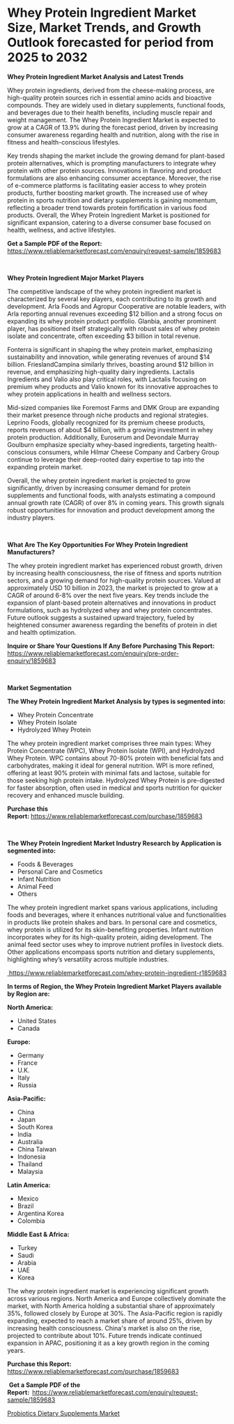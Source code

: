 <p><h1>Whey Protein Ingredient Market Size, Market Trends, and Growth Outlook forecasted for period from 2025 to 2032</h1></p><p><strong>Whey Protein Ingredient Market Analysis and Latest Trends</strong></p>
<p><p>Whey protein ingredients, derived from the cheese-making process, are high-quality protein sources rich in essential amino acids and bioactive compounds. They are widely used in dietary supplements, functional foods, and beverages due to their health benefits, including muscle repair and weight management. The Whey Protein Ingredient Market is expected to grow at a CAGR of 13.9% during the forecast period, driven by increasing consumer awareness regarding health and nutrition, along with the rise in fitness and health-conscious lifestyles.</p><p>Key trends shaping the market include the growing demand for plant-based protein alternatives, which is prompting manufacturers to integrate whey protein with other protein sources. Innovations in flavoring and product formulations are also enhancing consumer acceptance. Moreover, the rise of e-commerce platforms is facilitating easier access to whey protein products, further boosting market growth. The increased use of whey protein in sports nutrition and dietary supplements is gaining momentum, reflecting a broader trend towards protein fortification in various food products. Overall, the Whey Protein Ingredient Market is positioned for significant expansion, catering to a diverse consumer base focused on health, wellness, and active lifestyles.</p></p>
<p><strong>Get a Sample PDF of the Report:&nbsp;</strong> <a href="https://www.reliablemarketforecast.com/enquiry/request-sample/1859683?utm_campaign=2465&utm_medium=2&utm_source=Github&utm_content=ia&utm_term=14022025&utm_id=whey-protein-ingredient">https://www.reliablemarketforecast.com/enquiry/request-sample/1859683</a></p>
<p>&nbsp;</p>
<p><strong>Whey Protein Ingredient Major Market Players</strong></p>
<p><p>The competitive landscape of the whey protein ingredient market is characterized by several key players, each contributing to its growth and development. Arla Foods and Agropur Cooperative are notable leaders, with Arla reporting annual revenues exceeding $12 billion and a strong focus on expanding its whey protein product portfolio. Glanbia, another prominent player, has positioned itself strategically with robust sales of whey protein isolate and concentrate, often exceeding $3 billion in total revenue.</p><p>Fonterra is significant in shaping the whey protein market, emphasizing sustainability and innovation, while generating revenues of around $14 billion. FrieslandCampina similarly thrives, boasting around $12 billion in revenue, and emphasizing high-quality dairy ingredients. Lactalis Ingredients and Valio also play critical roles, with Lactalis focusing on premium whey products and Valio known for its innovative approaches to whey protein applications in health and wellness sectors.</p><p>Mid-sized companies like Foremost Farms and DMK Group are expanding their market presence through niche products and regional strategies. Leprino Foods, globally recognized for its premium cheese products, reports revenues of about $4 billion, with a growing investment in whey protein production. Additionally, Euroserum and Devondale Murray Goulburn emphasize specialty whey-based ingredients, targeting health-conscious consumers, while Hilmar Cheese Company and Carbery Group continue to leverage their deep-rooted dairy expertise to tap into the expanding protein market.</p><p>Overall, the whey protein ingredient market is projected to grow significantly, driven by increasing consumer demand for protein supplements and functional foods, with analysts estimating a compound annual growth rate (CAGR) of over 8% in coming years. This growth signals robust opportunities for innovation and product development among the industry players.</p></p>
<p>&nbsp;</p>
<p><strong>What Are The Key Opportunities For Whey Protein Ingredient Manufacturers?</strong></p>
<p><p>The whey protein ingredient market has experienced robust growth, driven by increasing health consciousness, the rise of fitness and sports nutrition sectors, and a growing demand for high-quality protein sources. Valued at approximately USD 10 billion in 2023, the market is projected to grow at a CAGR of around 6-8% over the next five years. Key trends include the expansion of plant-based protein alternatives and innovations in product formulations, such as hydrolyzed whey and whey protein concentrates. Future outlook suggests a sustained upward trajectory, fueled by heightened consumer awareness regarding the benefits of protein in diet and health optimization.</p></p>
<p><strong>Inquire or Share Your Questions If Any Before Purchasing This Report:</strong> <a href="https://www.reliablemarketforecast.com/enquiry/pre-order-enquiry/1859683?utm_campaign=2465&utm_medium=2&utm_source=Github&utm_content=ia&utm_term=14022025&utm_id=whey-protein-ingredient">https://www.reliablemarketforecast.com/enquiry/pre-order-enquiry/1859683</a></p>
<p>&nbsp;</p>
<p><strong>Market Segmentation</strong></p>
<p><strong>The Whey Protein Ingredient Market Analysis by types is segmented into:</strong></p>
<p><ul><li>Whey Protein Concentrate</li><li>Whey Protein Isolate</li><li>Hydrolyzed Whey Protein</li></ul></p>
<p><p>The whey protein ingredient market comprises three main types: Whey Protein Concentrate (WPC), Whey Protein Isolate (WPI), and Hydrolyzed Whey Protein. WPC contains about 70-80% protein with beneficial fats and carbohydrates, making it ideal for general nutrition. WPI is more refined, offering at least 90% protein with minimal fats and lactose, suitable for those seeking high protein intake. Hydrolyzed Whey Protein is pre-digested for faster absorption, often used in medical and sports nutrition for quicker recovery and enhanced muscle building.</p></p>
<p><strong>Purchase this Report:&nbsp;</strong><a href="https://www.reliablemarketforecast.com/purchase/1859683?utm_campaign=2465&utm_medium=2&utm_source=Github&utm_content=ia&utm_term=14022025&utm_id=whey-protein-ingredient">https://www.reliablemarketforecast.com/purchase/1859683</a></p>
<p>&nbsp;</p>
<p><strong>The Whey Protein Ingredient Market Industry Research by Application is segmented into:</strong></p>
<p><ul><li>Foods & Beverages</li><li>Personal Care and Cosmetics</li><li>Infant Nutrition</li><li>Animal Feed</li><li>Others</li></ul></p>
<p><p>The whey protein ingredient market spans various applications, including foods and beverages, where it enhances nutritional value and functionalities in products like protein shakes and bars. In personal care and cosmetics, whey protein is utilized for its skin-benefiting properties. Infant nutrition incorporates whey for its high-quality protein, aiding development. The animal feed sector uses whey to improve nutrient profiles in livestock diets. Other applications encompass sports nutrition and dietary supplements, highlighting whey’s versatility across multiple industries.</p></p>
<p><a href="https://www.reliablemarketforecast.com/whey-protein-ingredient-r1859683?utm_campaign=2465&utm_medium=2&utm_source=Github&utm_content=ia&utm_term=14022025&utm_id=whey-protein-ingredient">&nbsp;https://www.reliablemarketforecast.com/whey-protein-ingredient-r1859683</a></p>
<p><strong>In terms of Region, the Whey Protein Ingredient Market Players available by Region are:</strong></p>
<p>
    <p> <strong> North America: </strong>
        <ul>
            <li>United States</li>
            <li>Canada</li>
        </ul>
        </p> 
    <p> <strong> Europe: </strong>
        <ul>
            <li>Germany</li>
            <li>France</li>
            <li>U.K.</li>
            <li>Italy</li>
            <li>Russia</li>
        </ul>
        </p> 
    <p> <strong> Asia-Pacific: </strong>
        <ul>
            <li>China</li>
            <li>Japan</li>
            <li>South Korea</li>
            <li>India</li>
            <li>Australia</li>
            <li>China Taiwan</li>
            <li>Indonesia</li>
            <li>Thailand</li>
            <li>Malaysia</li>
        </ul>
        </p> 
    <p> <strong> Latin America: </strong>
        <ul>
            <li>Mexico</li>
            <li>Brazil</li>
            <li>Argentina Korea</li>
            <li>Colombia</li>
        </ul>
        </p> 
    <p> <strong> Middle East & Africa: </strong>
        <ul>
            <li>Turkey</li>
            <li>Saudi</li>
            <li>Arabia</li>
            <li>UAE</li>
            <li>Korea</li>
        </ul>
    </p>
    </p>
<p><p>The whey protein ingredient market is experiencing significant growth across various regions. North America and Europe collectively dominate the market, with North America holding a substantial share of approximately 35%, followed closely by Europe at 30%. The Asia-Pacific region is rapidly expanding, expected to reach a market share of around 25%, driven by increasing health consciousness. China's market is also on the rise, projected to contribute about 10%. Future trends indicate continued expansion in APAC, positioning it as a key growth region in the coming years.</p></p>
<p><strong>Purchase this Report: </strong><a href="https://www.reliablemarketforecast.com/purchase/1859683?utm_campaign=2465&utm_medium=2&utm_source=Github&utm_content=ia&utm_term=14022025&utm_id=whey-protein-ingredient">https://www.reliablemarketforecast.com/purchase/1859683</a></p>
<p>&nbsp;<strong>Get a Sample PDF of the Report:&nbsp;&nbsp;</strong><a href="https://www.reliablemarketforecast.com/enquiry/request-sample/1859683?utm_campaign=2465&utm_medium=2&utm_source=Github&utm_content=ia&utm_term=14022025&utm_id=whey-protein-ingredient">https://www.reliablemarketforecast.com/enquiry/request-sample/1859683</a></p>
<p><strong></strong></p>
<p><p><a href="https://github.com/chaturberville8181/Market-Research-Report-List-1/blob/main/probiotics-dietary-supplements-market.md?utm_campaign=2465&utm_medium=2&utm_source=Github&utm_content=ia&utm_term=14022025&utm_id=whey-protein-ingredient">Probiotics Dietary Supplements Market</a></p></p>